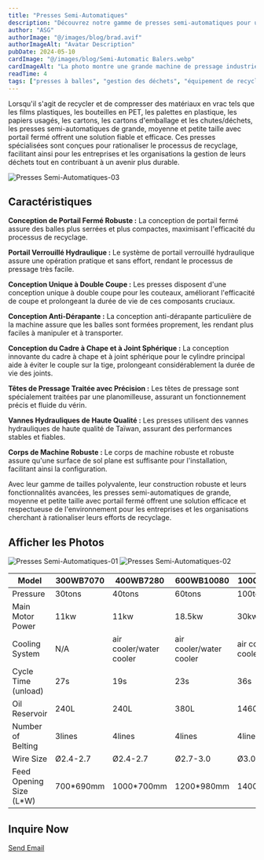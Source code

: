 ```yaml
---
title: "Presses Semi-Automatiques"
description: "Découvrez notre gamme de presses semi-automatiques pour un compactage et une gestion efficaces des déchets. Trouvez la solution parfaite pour les besoins de votre entreprise."
author: "ASG"
authorImage: "@/images/blog/brad.avif"
authorImageAlt: "Avatar Description"
pubDate: 2024-05-10
cardImage: "@/images/blog/Semi-Automatic Balers.webp"
cardImageAlt: "La photo montre une grande machine de pressage industrielle ou presseuse de couleur verte vive. Ce type de presse est utilisé pour compresser et compacter divers matériaux recyclables tels que le plastique, le carton ou le métal en balles denses et compactes. La presse semble être située à l'intérieur d'une usine ou d'un environnement industriel avec des grues suspendues et un éclairage vif. Les commandes et les systèmes hydrauliques permettant de faire fonctionner les mécanismes de compactage et de pressage de la presse sont visibles sur la machine elle-même."
readTime: 4
tags: ["presses à balles", "gestion des déchets", "équipement de recyclage", "presses semi-automatiques", "compactage des déchets"]
---
```

Lorsqu'il s'agit de recycler et de compresser des matériaux en vrac tels que les films plastiques, les bouteilles en PET, les palettes en plastique, les papiers usagés, les cartons, les cartons d'emballage et les chutes/déchets, les presses semi-automatiques de grande, moyenne et petite taille avec portail fermé offrent une solution fiable et efficace. Ces presses spécialisées sont conçues pour rationaliser le processus de recyclage, facilitant ainsi pour les entreprises et les organisations la gestion de leurs déchets tout en contribuant à un avenir plus durable.

![Presses Semi-Automatiques-03](/images/semi-automatic-balers-03.webp)

## Caractéristiques

**Conception de Portail Fermé Robuste :** La conception de portail fermé assure des balles plus serrées et plus compactes, maximisant l'efficacité du processus de recyclage.

**Portail Verrouillé Hydraulique :** Le système de portail verrouillé hydraulique assure une opération pratique et sans effort, rendant le processus de pressage très facile.

**Conception Unique à Double Coupe :** Les presses disposent d'une conception unique à double coupe pour les couteaux, améliorant l'efficacité de coupe et prolongeant la durée de vie de ces composants cruciaux.

**Conception Anti-Dérapante :** La conception anti-dérapante particulière de la machine assure que les balles sont formées proprement, les rendant plus faciles à manipuler et à transporter.

**Conception du Cadre à Chape et à Joint Sphérique :** La conception innovante du cadre à chape et à joint sphérique pour le cylindre principal aide à éviter le couple sur la tige, prolongeant considérablement la durée de vie des joints.

**Têtes de Pressage Traitée avec Précision :** Les têtes de pressage sont spécialement traitées par une planomilleuse, assurant un fonctionnement précis et fluide du vérin.

**Vannes Hydrauliques de Haute Qualité :** Les presses utilisent des vannes hydrauliques de haute qualité de Taïwan, assurant des performances stables et fiables.

**Corps de Machine Robuste :** Le corps de machine robuste et robuste assure qu'une surface de sol plane est suffisante pour l'installation, facilitant ainsi la configuration.

Avec leur gamme de tailles polyvalente, leur construction robuste et leurs fonctionnalités avancées, les presses semi-automatiques de grande, moyenne et petite taille avec portail fermé offrent une solution efficace et respectueuse de l'environnement pour les entreprises et les organisations cherchant à rationaliser leurs efforts de recyclage.


## Afficher les Photos

![Presses Semi-Automatiques-01](/images/semi-automatic-balers-01.webp)
![Presses Semi-Automatiques-02](/images/semi-automatic-balers-02.webp)


<div class="scrollable-table-container">
  <table>
  <thead>
   <tr>
      <th>Model</th>
      <th>300WB7070</th>
      <th>400WB7280</th>
      <th>600WB10080</th>
      <th>1000WB11085</th>
      <th>1000WB110110</th>
    </tr>
  </thead>
  <tbody>
    <tr>
      <td>Pressure</td>
      <td>30tons</td>
      <td>40tons</td>
      <td>60tons</td>
      <td>100tons</td>
      <td>100tons</td>
    </tr>
    <tr>
      <td>Main Motor Power</td>
      <td>11kw</td>
      <td>11kw</td>
      <td>18.5kw</td>
      <td>30kw</td>
      <td>30kw</td>
    </tr>
    <tr>
      <td>Cooling System</td>
      <td>N/A</td>
      <td>air cooler/water cooler</td>
      <td>air cooler/water cooler</td>
      <td>air cooler/water cooler</td>
      <td>air cooler/water cooler</td>
    </tr>
    <tr>
      <td>Cycle Time (unload)</td>
      <td>27s</td>
      <td>19s</td>
      <td>23s</td>
      <td>36s</td>
      <td>42s</td>
    </tr>
    <tr>
      <td>Oil Reservoir</td>
      <td>240L</td>
      <td>240L</td>
      <td>380L</td>
      <td>1460L</td>
      <td>1460L</td>
    </tr>
    <tr>
      <td>Number of Belting</td>
      <td>3lines</td>
      <td>4lines</td>
      <td>4lines</td>
      <td>4lines</td>
      <td>5lines</td>
    </tr>
    <tr>
      <td>Wire Size</td>
      <td>Ø2.4-2.7</td>
      <td>Ø2.4-2.7</td>
      <td>Ø2.7-3.0</td>
      <td>Ø3.0-3.2</td>
      <td>Ø3.0-3.2</td>
    </tr>
    <tr>
      <td>Feed Opening Size (L*W)</td>
      <td>700*690mm</td>
      <td>1000*700mm</td>
      <td>1200*980mm</td>
      <td>1400*1050mm</td>
      <td>2000*1050mm</td>
    </tr>
  </tbody>
</table>
</div>

## Inquire Now

<div class="email-button-container">
  <a href="mailto:sales@rumtoo.com" class="email-button">Send Email</a>
</div>
